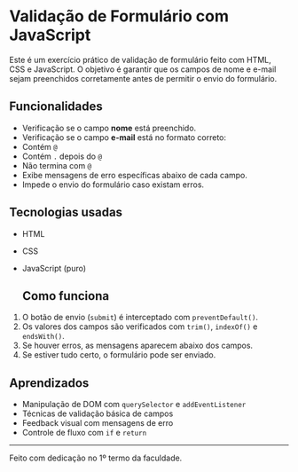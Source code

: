   #  Validação de Formulário com JavaScript

Este é um exercício prático de validação de formulário feito com HTML, CSS e JavaScript. O objetivo é garantir que os campos de nome e e-mail sejam preenchidos corretamente antes de permitir o envio do formulário.

  ## Funcionalidades

-  Verificação se o campo **nome** está preenchido.
-  Verificação se o campo **e-mail** está no formato correto:
  - Contém `@`
  - Contém `.` depois do `@`
  - Não termina com `@`
-  Exibe mensagens de erro específicas abaixo de cada campo.
-  Impede o envio do formulário caso existam erros.

  ## Tecnologias usadas

- HTML
- CSS
- JavaScript (puro)

  ## Como funciona

1. O botão de envio (`submit`) é interceptado com `preventDefault()`.
2. Os valores dos campos são verificados com `trim()`, `indexOf()` e `endsWith()`.
3. Se houver erros, as mensagens aparecem abaixo dos campos.
4. Se estiver tudo certo, o formulário pode ser enviado.

  ##  Aprendizados

- Manipulação de DOM com `querySelector` e `addEventListener`
- Técnicas de validação básica de campos
- Feedback visual com mensagens de erro
- Controle de fluxo com `if` e `return`

---

Feito com dedicação no 1º termo da faculdade.



